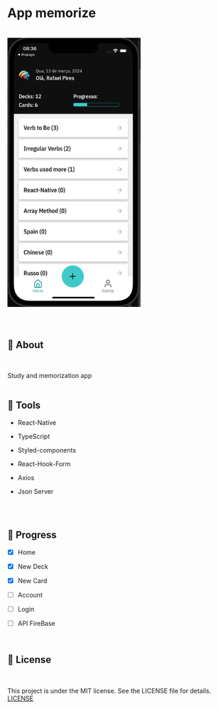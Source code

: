 # App memorize

<h1> <img width="300px" src="./public/img-memorize-app.png" /> </h1>

<br>

## 📕 About

<br>

Study and memorization app
<br>
<br>

## 🔨 Tools

- React-Native
- TypeScript
- Styled-components
- React-Hook-Form
- Axios
- Json Server

  <br>
  <br>

## 🔨 Progress

- [x] Home
- [x] New Deck
- [x] New Card
- [ ] Account
- [ ] Login
- [ ] API FireBase



<br>

## 📄 License

<br>

This project is under the MIT license. See the LICENSE file for details. [LICENSE](https://docs.github.com/pt/repositories/managing-your-repositorys-settings-and-features/customizing-your-repository/licensing-a-repository)
